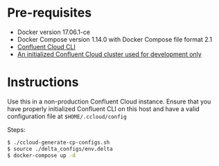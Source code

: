 # Pre-requisites

* Docker version 17.06.1-ce
* Docker Compose version 1.14.0 with Docker Compose file format 2.1
* [Confluent Cloud CLI](https://docs.confluent.io/current/cloud-quickstart.html#step-2-install-ccloud-cli)
* [An initialized Confluent Cloud cluster used for development only](https://confluent.cloud)

# Instructions

Use this in a non-production Confluent Cloud instance. Ensure that you have properly initialized Confluent CLI on this host and have a valid configuration file at `$HOME/.ccloud/config`

Steps:

```bash
$ ./ccloud-generate-cp-configs.sh
$ source ./delta_configs/env.delta
$ docker-compose up -d
```
